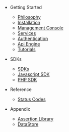 - Getting Started
    - [Philosophy](/docs/{{version}}/philosophy)
    - [Installation](/docs/{{version}}/installation)
    - [Management Console](/docs/{{version}}/management-console)
    - [Services](/docs/{{version}}/service)
    - [Authentication](/docs/{{version}}/auth)
    - [Api Engine](/docs/{{version}}/api-engine)
    - [Tutorials](/docs/{{version}}/tutorials)
    
- SDKs
    - [SDKs](/docs/{{version}}/SDKs)
    - [Javascript SDK](/docs/{{version}}/SDKs)
    - [PHP SDK](/docs/{{version}}/SDKs)

- Reference
    - [Status Codes](/docs/{{version}}/status-code)

- Appendix
	- [Assertion Library](/docs/{{version}}/assertions)	
	- [DataStore](/docs/{{version}}/assertions)	

